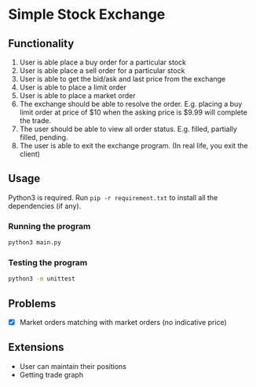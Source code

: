# Simple Stock Exchange 

## Functionality
1. User is able place a buy order for a particular stock
2. User is able place a sell order for a particular stock
3. User is able to get the bid/ask and last price from the exchange
4. User is able to place a limit order
5. User is able to place a market order
6. The exchange should be able to resolve the order. E.g. placing a buy limit order at price of $10 when the asking price is $9.99 will complete the trade.
7. The user should be able to view all order status. E.g. filled, partially filled, pending.
8. The user is able to exit the exchange program. (In real life, you exit the client)

## Usage

Python3 is required. Run `pip -r requirement.txt` to install all the dependencies (if any).

### Running the program
```sh
python3 main.py
```

### Testing the program
```sh
python3 -m unittest
```

## Problems
- [x] Market orders matching with market orders (no indicative price)

## Extensions
- User can maintain their positions
- Getting trade graph 


